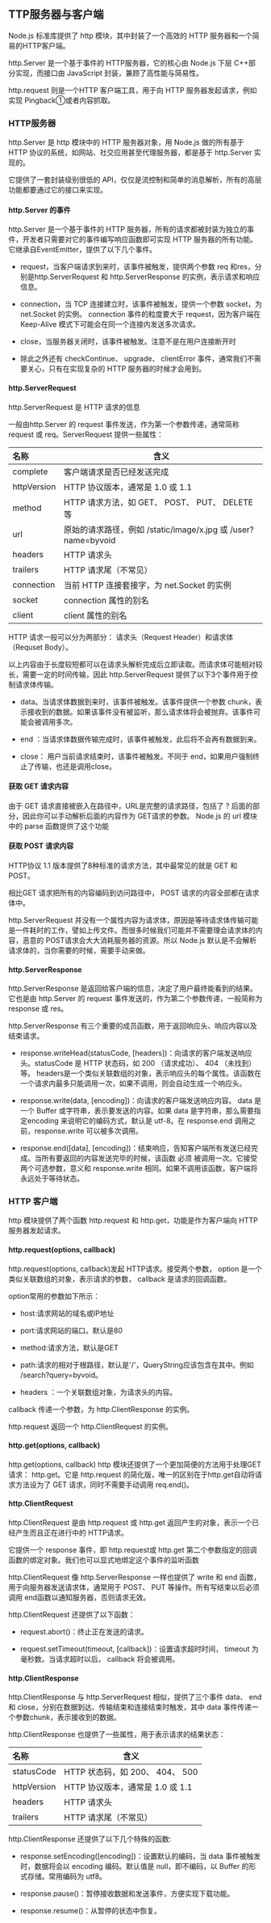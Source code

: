 ## TTP服务器与客户端

Node.js 标准库提供了 http 模块，其中封装了一个高效的 HTTP 服务器和一个简易的HTTP客户端。

http.Server 是一个基于事件的 HTTP服务器，它的核心由 Node.js 下层 C++部分实现，而接口由 JavaScript 封装，兼顾了高性能与简易性。

http.request 则是一个HTTP 客户端工具，用于向 HTTP 服务器发起请求，例如实现 Pingback①或者内容抓取。

### HTTP服务器

http.Server 是 http 模块中的 HTTP 服务器对象，用 Node.js 做的所有基于 HTTP 协议的系统，如网站、社交应用甚至代理服务器，都是基于 http.Server 实现的。

它提供了一套封装级别很低的 API，仅仅是流控制和简单的消息解析，所有的高层功能都要通过它的接口来实现。

#### http.Server 的事件

http.Server 是一个基于事件的 HTTP 服务器，所有的请求都被封装为独立的事件，开发者只需要对它的事件编写响应函数即可实现 HTTP 服务器的所有功能。它继承自EventEmitter，提供了以下几个事件。

+ request，当客户端请求到来时，该事件被触发，提供两个参数 req 和res，分别是http.ServerRequest 和 http.ServerResponse 的实例，表示请求和响应信息。

+ connection，当 TCP 连接建立时，该事件被触发，提供一个参数 socket，为net.Socket 的实例。 connection 事件的粒度要大于 request，因为客户端在Keep-Alive 模式下可能会在同一个连接内发送多次请求。

+ close，当服务器关闭时，该事件被触发。注意不是在用户连接断开时

+ 除此之外还有 checkContinue、 upgrade、 clientError 事件，通常我们不需要关心，只有在实现复杂的 HTTP 服务器的时候才会用到。

#### http.ServerRequest

http.ServerRequest 是 HTTP 请求的信息

一般由http.Server 的 request 事件发送，作为第一个参数传递，通常简称 request 或 req。ServerRequest 提供一些属性：

|名称|含义|
|:--|---|
|complete|客户端请求是否已经发送完成|
|httpVersion|HTTP 协议版本，通常是 1.0 或 1.1|
|method|HTTP 请求方法，如 GET、 POST、 PUT、 DELETE 等|
|url|原始的请求路径，例如 /static/image/x.jpg 或 /user?name=byvoid|
|headers|HTTP 请求头|
|trailers|HTTP 请求尾（不常见）|
|connection|当前 HTTP 连接套接字，为 net.Socket 的实例|
|socket|connection 属性的别名|
|client|client 属性的别名|

HTTP 请求一般可以分为两部分： 请求头（Request Header）和请求体（Requset Body）。

以上内容由于长度较短都可以在请求头解析完成后立即读取。而请求体可能相对较长，需要一定的时间传输，因此 http.ServerRequest 提供了以下3个事件用于控制请求体传输。

+ data。当请求体数据到来时，该事件被触发。该事件提供一个参数 chunk，表示接收到的数据。如果该事件没有被监听，那么请求体将会被抛弃。该事件可能会被调用多次。

+ end ：当请求体数据传输完成时，该事件被触发，此后将不会再有数据到来。

+ close： 用户当前请求结束时，该事件被触发。不同于 end，如果用户强制终止了传输，也还是调用close。

#### 获取 GET 请求内容

由于 GET 请求直接被嵌入在路径中，URL是完整的请求路径，包括了 ? 后面的部分，因此你可以手动解析后面的内容作为 GET请求的参数。 Node.js 的 url 模块中的 parse 函数提供了这个功能

#### 获取 POST 请求内容

HTTP协议 1.1 版本提供了8种标准的请求方法，其中最常见的就是 GET 和 POST。

相比GET 请求把所有的内容编码到访问路径中， POST 请求的内容全部都在请求体中。

http.ServerRequest 并没有一个属性内容为请求体，原因是等待请求体传输可能是一件耗时的工作，譬如上传文件。而很多时候我们可能并不需要理会请求体的内容，恶意的 POST请求会大大消耗服务器的资源。所以 Node.js 默认是不会解析请求体的，当你需要的时候，需要手动来做。

#### http.ServerResponse

http.ServerResponse 是返回给客户端的信息，决定了用户最终能看到的结果。它也是由 http.Server 的 request 事件发送的，作为第二个参数传递，一般简称为response 或 res。

http.ServerResponse 有三个重要的成员函数，用于返回响应头、响应内容以及结束请求。

+ response.writeHead(statusCode, [headers])：向请求的客户端发送响应头。statusCode 是 HTTP 状态码，如 200 （请求成功）、 404 （未找到）等。 headers是一个类似关联数组的对象，表示响应头的每个属性。该函数在一个请求内最多只能调用一次，如果不调用，则会自动生成一个响应头。

+ response.write(data, [encoding])：向请求的客户端发送响应内容。 data 是一个 Buffer 或字符串，表示要发送的内容。如果 data 是字符串，那么需要指定encoding 来说明它的编码方式，默认是 utf-8。在 response.end 调用之前，response.write 可以被多次调用。

+ response.end([data], [encoding])：结束响应，告知客户端所有发送已经完成。当所有要返回的内容发送完毕的时候，该函数 必须 被调用一次。它接受两个可选参数，意义和 response.write 相同。如果不调用该函数，客户端将永远处于等待状态。

### HTTP 客户端

http 模块提供了两个函数 http.request 和 http.get，功能是作为客户端向 HTTP服务器发起请求。

#### http.request(options, callback)

http.request(options, callback)发起 HTTP请求。接受两个参数， option 是一个类似关联数组的对象，表示请求的参数， callback 是请求的回调函数。

option常用的参数如下所示：

+ host:请求网站的域名或IP地址

+ port:请求网站的端口。默认是80

+ method:请求方法，默认是GET

+ path:请求的相对于根路径，默认是'/'，QueryString应该包含在其中。例如 /search?query=byvoid。

+ headers ：一个关联数组对象，为请求头的内容。

callback 传递一个参数，为 http.ClientResponse 的实例。

http.request 返回一个 http.ClientRequest 的实例。

#### http.get(options, callback)

http.get(options, callback) http 模块还提供了一个更加简便的方法用于处理GET请求： http.get。它是 http.request 的简化版，唯一的区别在于http.get自动将请求方法设为了 GET 请求，同时不需要手动调用 req.end()。

#### http.ClientRequest

http.ClientRequest 是由 http.request 或 http.get 返回产生的对象，表示一个已经产生而且正在进行中的 HTTP请求。

它提供一个 response 事件，即 http.request或 http.get 第二个参数指定的回调函数的绑定对象。我们也可以显式地绑定这个事件的监听函数

http.ClientRequest 像 http.ServerResponse 一样也提供了 write 和 end 函数，用于向服务器发送请求体，通常用于 POST、 PUT 等操作。所有写结束以后必须调用 end函数以通知服务器，否则请求无效。

http.ClientRequest 还提供了以下函数：

+ request.abort()：终止正在发送的请求。

+ request.setTimeout(timeout, [callback])：设置请求超时时间， timeout 为毫秒数。当请求超时以后， callback 将会被调用。

#### http.ClientResponse

http.ClientResponse 与 http.ServerRequest 相似，提供了三个事件 data、 end和 close，分别在数据到达、传输结束和连接结束时触发，其中 data 事件传递一个参数chunk，表示接收到的数据。

http.ClientResponse 也提供了一些属性，用于表示请求的结果状态：

|名称|含义|
|:--|---|
|statusCode|HTTP 状态码，如 200、 404、 500|
|httpVersion|HTTP 协议版本，通常是 1.0 或 1.1|
|headers|HTTP 请求头|
|trailers|HTTP 请求尾（不常见）|

http.ClientResponse 还提供了以下几个特殊的函数:

+ response.setEncoding([encoding])：设置默认的编码，当 data 事件被触发时，数据将会以 encoding 编码。默认值是 null，即不编码，以 Buffer 的形式存储。常用编码为 utf8。

+ response.pause()：暂停接收数据和发送事件，方便实现下载功能。

+ response.resume()：从暂停的状态中恢复。